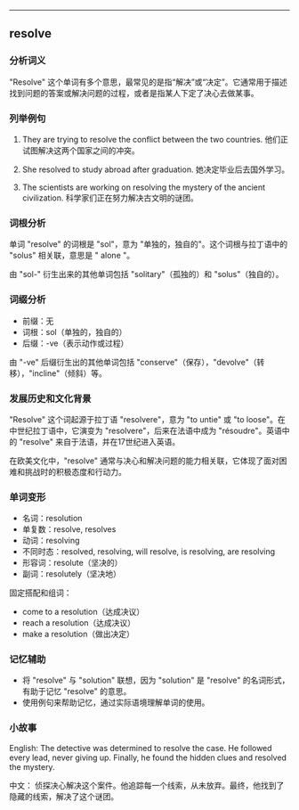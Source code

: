 
---------------
## resolve
### 分析词义
"Resolve" 这个单词有多个意思，最常见的是指“解决”或“决定”。它通常用于描述找到问题的答案或解决问题的过程，或者是指某人下定了决心去做某事。

### 列举例句
1. They are trying to resolve the conflict between the two countries.
   他们正试图解决这两个国家之间的冲突。
   
2. She resolved to study abroad after graduation.
   她决定毕业后去国外学习。

3. The scientists are working on resolving the mystery of the ancient civilization.
   科学家们正在努力解决古文明的谜团。

### 词根分析
单词 "resolve" 的词根是 "sol"，意为 "单独的，独自的"。这个词根与拉丁语中的 "solus" 相关联，意思是 " alone "。

由 "sol-" 衍生出来的其他单词包括 "solitary"（孤独的）和 "solus"（独自的）。

### 词缀分析
- 前缀：无
- 词根：sol（单独的，独自的）
- 后缀：-ve（表示动作或过程）

由 "-ve" 后缀衍生出的其他单词包括 "conserve"（保存），"devolve"（转移），"incline"（倾斜）等。

### 发展历史和文化背景
"Resolve" 这个词起源于拉丁语 "resolvere"，意为 "to untie" 或 "to loose"。在中世纪拉丁语中，它演变为 "resolvere"，后来在法语中成为 "résoudre"。英语中的 "resolve" 来自于法语，并在17世纪进入英语。

在欧美文化中，"resolve" 通常与决心和解决问题的能力相关联，它体现了面对困难和挑战时的积极态度和行动力。

### 单词变形
- 名词：resolution
- 单复数：resolve, resolves
- 动词：resolving
- 不同时态：resolved, resolving, will resolve, is resolving, are resolving
- 形容词：resolute（坚决的）
- 副词：resolutely（坚决地）

固定搭配和组词：
- come to a resolution（达成决议）
- reach a resolution（达成决议）
- make a resolution（做出决定）

### 记忆辅助
- 将 "resolve" 与 "solution" 联想，因为 "solution" 是 "resolve" 的名词形式，有助于记忆 "resolve" 的意思。
- 使用例句来帮助记忆，通过实际语境理解单词的使用。

### 小故事
English:
The detective was determined to resolve the case. He followed every lead, never giving up. Finally, he found the hidden clues and resolved the mystery.

中文：
侦探决心解决这个案件。他追踪每一个线索，从未放弃。最终，他找到了隐藏的线索，解决了这个谜团。

